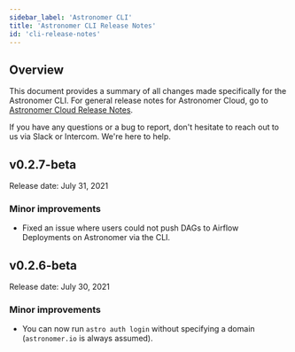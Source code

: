 ```yaml
---
sidebar_label: 'Astronomer CLI'
title: 'Astronomer CLI Release Notes'
id: 'cli-release-notes'
---
```


## Overview

This document provides a summary of all changes made specifically for the Astronomer CLI. For general release notes for Astronomer Cloud, go to [Astronomer Cloud Release Notes](release-notes).

If you have any questions or a bug to report, don't hesitate to reach out to us via Slack or Intercom. We're here to help.

## v0.2.7-beta

Release date: July 31, 2021

### Minor improvements

- Fixed an issue where users could not push DAGs to Airflow Deployments on Astronomer via the CLI.

## v0.2.6-beta

Release date: July 30, 2021

### Minor improvements

- You can now run `astro auth login` without specifying a domain (`astronomer.io` is always assumed).

